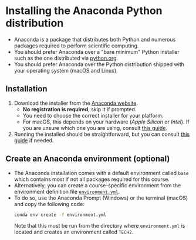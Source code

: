 # Installing the Anaconda Python distribution

- Anaconda is a package that distributes both Python and numerous packages
  required to perform scientific computing. 
- You should prefer Anaconda over a "bare minimum" Python installer
  such as the one distributed via [python.org](https://www.python.org/downloads/).
- You should prefer Anaconda over the Python distribution shipped with
  your operating system (macOS and Linux).

## Installation

1. Download the installer from the [Anaconda website](https://www.anaconda.com/download/success).
    - **No registration is required**, skip it if prompted.
    - You need to choose the correct installer for your platform.
    - For macOS, this depends on your hardware (*Apple Silicon* or *Intel*).
      If you are unsure which one you are using, consult 
      [this guide](https://support.apple.com/guide/mac-help/get-system-information-about-your-mac-syspr35536/mac).
2. Running the installed should be straightforward, but you can consult
    [this guide](https://docs.anaconda.com/anaconda/install/) 
    if needed.

## Create an Anaconda environment (optional)

- The Anaconda installation comes with a default environment called `base`
  which contains most if not all packages required for this course.
- Alternatively, you can create a course-specific environment
  from the environment definition file [`environment.yml`](../environment.yml).
- To do so, use the Anaconda Prompt (Windows) or the terminal (macOS)
  and copy the following code:
    ```bash
    conda env create -f environment.yml
    ```
   Note that this must be run from the directory where `environment.yml`
   is located and creates an environment called `TECH2`.
